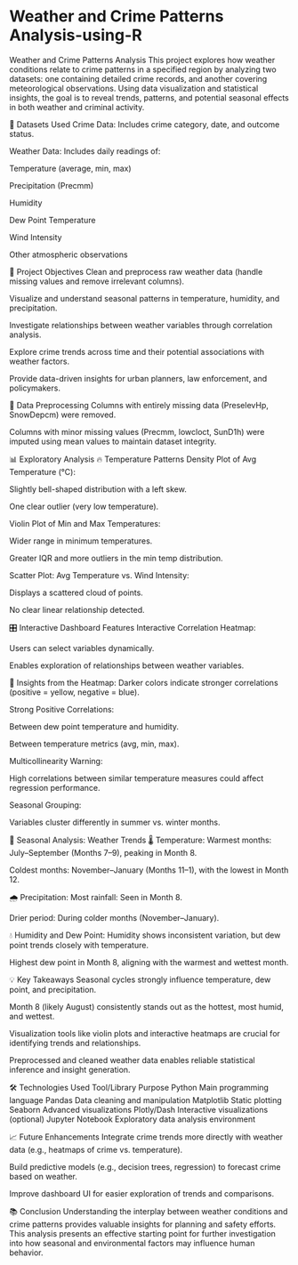 # Weather and Crime Patterns Analysis-using-R
Weather and Crime Patterns Analysis
This project explores how weather conditions relate to crime patterns in a specified region by analyzing two datasets: one containing detailed crime records, and another covering meteorological observations. Using data visualization and statistical insights, the goal is to reveal trends, patterns, and potential seasonal effects in both weather and criminal activity.

📁 Datasets Used
Crime Data: Includes crime category, date, and outcome status.

Weather Data: Includes daily readings of:

Temperature (average, min, max)

Precipitation (Precmm)

Humidity

Dew Point Temperature

Wind Intensity

Other atmospheric observations

📌 Project Objectives
Clean and preprocess raw weather data (handle missing values and remove irrelevant columns).

Visualize and understand seasonal patterns in temperature, humidity, and precipitation.

Investigate relationships between weather variables through correlation analysis.

Explore crime trends across time and their potential associations with weather factors.

Provide data-driven insights for urban planners, law enforcement, and policymakers.

🔧 Data Preprocessing
Columns with entirely missing data (PreselevHp, SnowDepcm) were removed.

Columns with minor missing values (Precmm, lowcloct, SunD1h) were imputed using mean values to maintain dataset integrity.

📊 Exploratory Analysis
🔥 Temperature Patterns
Density Plot of Avg Temperature (°C):

Slightly bell-shaped distribution with a left skew.

One clear outlier (very low temperature).

Violin Plot of Min and Max Temperatures:

Wider range in minimum temperatures.

Greater IQR and more outliers in the min temp distribution.

Scatter Plot: Avg Temperature vs. Wind Intensity:

Displays a scattered cloud of points.

No clear linear relationship detected.

🎛️ Interactive Dashboard Features
Interactive Correlation Heatmap:

Users can select variables dynamically.

Enables exploration of relationships between weather variables.

🧠 Insights from the Heatmap:
Darker colors indicate stronger correlations (positive = yellow, negative = blue).

Strong Positive Correlations:

Between dew point temperature and humidity.

Between temperature metrics (avg, min, max).

Multicollinearity Warning:

High correlations between similar temperature measures could affect regression performance.

Seasonal Grouping:

Variables cluster differently in summer vs. winter months.

📅 Seasonal Analysis: Weather Trends
🌡️ Temperature:
Warmest months: July–September (Months 7–9), peaking in Month 8.

Coldest months: November–January (Months 11–1), with the lowest in Month 12.

🌧️ Precipitation:
Most rainfall: Seen in Month 8.

Drier period: During colder months (November–January).

💧 Humidity and Dew Point:
Humidity shows inconsistent variation, but dew point trends closely with temperature.

Highest dew point in Month 8, aligning with the warmest and wettest month.

💡 Key Takeaways
Seasonal cycles strongly influence temperature, dew point, and precipitation.

Month 8 (likely August) consistently stands out as the hottest, most humid, and wettest.

Visualization tools like violin plots and interactive heatmaps are crucial for identifying trends and relationships.

Preprocessed and cleaned weather data enables reliable statistical inference and insight generation.

🛠️ Technologies Used
Tool/Library	Purpose
Python	Main programming language
Pandas	Data cleaning and manipulation
Matplotlib	Static plotting
Seaborn	Advanced visualizations
Plotly/Dash	Interactive visualizations (optional)
Jupyter Notebook	Exploratory data analysis environment

📈 Future Enhancements
Integrate crime trends more directly with weather data (e.g., heatmaps of crime vs. temperature).

Build predictive models (e.g., decision trees, regression) to forecast crime based on weather.

Improve dashboard UI for easier exploration of trends and comparisons.

📚 Conclusion
Understanding the interplay between weather conditions and crime patterns provides valuable insights for planning and safety efforts. This analysis presents an effective starting point for further investigation into how seasonal and environmental factors may influence human behavior.
